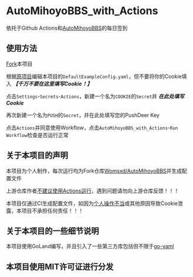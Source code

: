# AutoMihoyoBBS_with_Actions
依托于Github Actions和[AutoMihoyoBBS](https://github.com/Womsxd/AutoMihoyoBBS)的每日签到
## 使用方法
[Fork](https://github.com/ShanshanHY/AutoMihoyoBBS_with_Actions/fork)本项目

根据[原项目](https://github.com/Womsxd/AutoMihoyoBBS)编辑本项目的`DefaultExampleConfig.yaml`，但不要将你的Cookie填入 ***【千万不要在这里填写Cookie！】***

点击`Settings`-`Secrets`-`Actions`，新建一个名为`COOKIE`的`Secret`并 ***在此处填写Cookie***

再次新建一个名为`PUSH`的`Secret`，并在此处填写您的PushDeer Key

点击`Actions`并同意使用Workflow，点击`AutoMihoyoBBS_with_Actions`-`Run Workflow`检查是否运行正常

## 关于本项目的声明
本项目为个人制作，每次运行均为Fork仓库[Womsxd/AutoMihoyoBBS](https://github.com/Womsxd/AutoMihoyoBBS)并生成配置文件

上游仓库作者[不建议使用Actions运行](https://github.com/Womsxd/AutoMihoyoBBS#%E5%85%B3%E4%BA%8E%E4%BD%BF%E7%94%A8-github-actions-%E8%BF%90%E8%A1%8C)，遇到问题请勿向上游仓库反馈！！！

本项目仅通过CI生成配置文件，如因为[个人操作不当](https://github.com/ShanshanHY/AutoMihoyoBBS_with_Actions/#%E4%BD%BF%E7%94%A8%E6%96%B9%E6%B3%95)或其他原因导致Cookie泄露，本项目不承担任何责任！！！

## 关于本项目的一些细节说明
本项目使用GoLand编写，并且引入了一些第三方库包括但不限于[go-yaml](https://github.com/go-yaml/yaml)

## 本项目使用MIT许可证进行分发
